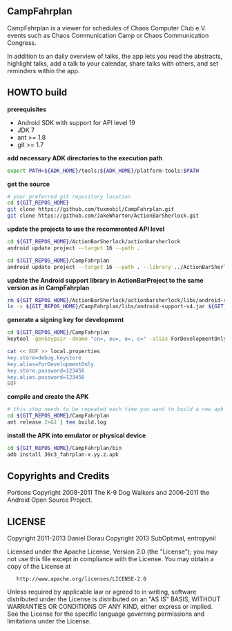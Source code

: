 CampFahrplan
------------

CampFahrplan is a viewer for schedules of Chaos Computer Club e.V. events such as
Chaos Communication Camp or Chaos Communication Congress.
  
In addition to an daily overview of talks, the app lets you read the abstracts, 
highlight talks, add a talk to your calendar, share talks with others, and 
set reminders within the app.

HOWTO build
-----------

**prerequisites**

- Android SDK with support for API level 19
- JDK 7
- ant >= 1.8
- git >= 1.7

**add necessary ADK directories to the execution path**

``` bash
export PATH=${ADK_HOME}/tools:${ADK_HOME}/platform-tools:$PATH
```

**get the source**

``` bash
# your preferred git repository location
cd ${GIT_REPOS_HOME}
git clone https://github.com/tuxmobil/CampFahrplan.git
git clone https://github.com/JakeWharton/ActionBarSherlock.git
```

**update the projects to use the recommented API level**
``` bash
cd ${GIT_REPOS_HOME}/ActionBarSherlock/actionbarsherlock
android update project --target 16 --path .

cd ${GIT_REPOS_HOME}/CampFahrplan
android update project --target 16 --path . --library ../ActionBarSherlock/actionbarsherlock --name 30c3_fahrplan
```

**update the Android support library in ActionBarProject to the same version as in CampFahrplan**
``` bash
rm ${GIT_REPOS_HOME}/ActionBarSherlock/actionbarsherlock/libs/android-support-v4.jar
ln -s ${GIT_REPOS_HOME}/CampFahrplan/libs/android-support-v4.jar ${GIT_REPOS_HOME}/ActionBarSherlock/actionbarsherlock/libs/android-support-v4.jar
```

**generate a signing key for development**
``` bash
cd ${GIT_REPOS_HOME}/CampFahrplan
keytool -genkeypair -dname "cn=, ou=, o=, c=" -alias ForDevelopmentOnly -keyalg RSA -keysize 2048 -keystore debug.keystore -keypass 123456 -storepass 123456 -validity 42

cat << EOF >> local.properties
key.store=debug.keystore
key.alias=ForDevelopmentOnly
key.store.password=123456
key.alias.password=123456
EOF
```

**compile and create the APK**
``` bash
# this step needs to be repeated each time you want to build a new apk
cd ${GIT_REPOS_HOME}/CampFahrplan
ant release 2>&1 | tee build.log
```

**install the APK into emulator or physical device**
``` bash
cd ${GIT_REPOS_HOME}/CampFahrplan/bin
adb install 30c3_fahrplan-x.yy.z.apk
```

Copyrights and Credits
----------------------

Portions Copyright 2008-2011 The K-9 Dog Walkers and 2006-2011 the Android Open Source Project.

LICENSE
-------

   Copyright 2011-2013 Daniel Dorau
   Copyright 2013 SubOptimal, entropynil

   Licensed under the Apache License, Version 2.0 (the "License");
   you may not use this file except in compliance with the License.
   You may obtain a copy of the License at

       http://www.apache.org/licenses/LICENSE-2.0

   Unless required by applicable law or agreed to in writing, software
   distributed under the License is distributed on an "AS IS" BASIS,
   WITHOUT WARRANTIES OR CONDITIONS OF ANY KIND, either express or implied.
   See the License for the specific language governing permissions and
   limitations under the License.

